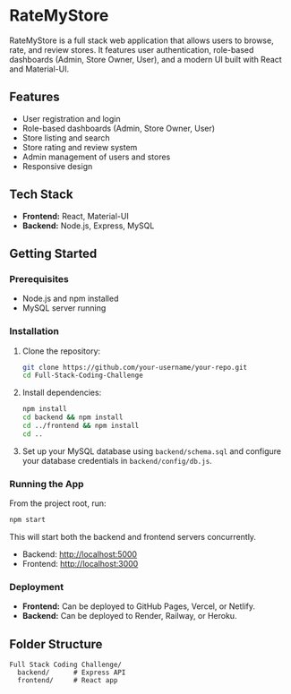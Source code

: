# RateMyStore

RateMyStore is a full stack web application that allows users to browse, rate, and review stores. It features user authentication, role-based dashboards (Admin, Store Owner, User), and a modern UI built with React and Material-UI.

## Features
- User registration and login
- Role-based dashboards (Admin, Store Owner, User)
- Store listing and search
- Store rating and review system
- Admin management of users and stores
- Responsive design

## Tech Stack
- **Frontend:** React, Material-UI
- **Backend:** Node.js, Express, MySQL

## Getting Started

### Prerequisites
- Node.js and npm installed
- MySQL server running

### Installation
1. Clone the repository:
   ```sh
   git clone https://github.com/your-username/your-repo.git
   cd Full-Stack-Coding-Challenge
   ```
2. Install dependencies:
   ```sh
   npm install
   cd backend && npm install
   cd ../frontend && npm install
   cd ..
   ```
3. Set up your MySQL database using `backend/schema.sql` and configure your database credentials in `backend/config/db.js`.

### Running the App
From the project root, run:
```sh
npm start
```
This will start both the backend and frontend servers concurrently.
- Backend: [http://localhost:5000](http://localhost:5000)
- Frontend: [http://localhost:3000](http://localhost:3000)

### Deployment
- **Frontend:** Can be deployed to GitHub Pages, Vercel, or Netlify.
- **Backend:** Can be deployed to Render, Railway, or Heroku.

## Folder Structure
```
Full Stack Coding Challenge/
  backend/      # Express API
  frontend/     # React app
```

